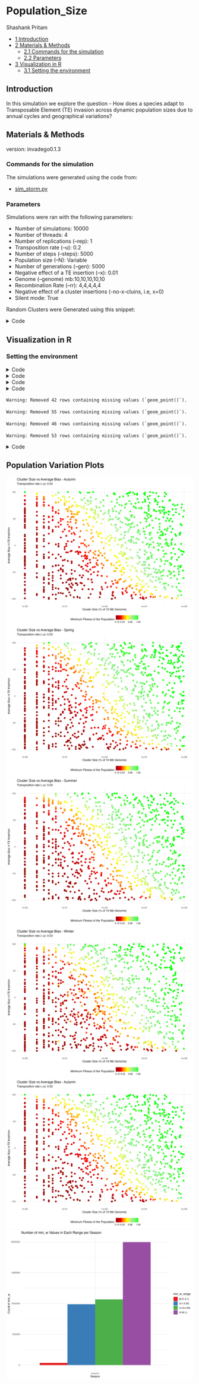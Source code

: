 # Population_Size
Shashank Pritam

- [<span class="toc-section-number">1</span>
  Introduction](#introduction)
- [<span class="toc-section-number">2</span> Materials &
  Methods](#materials-methods)
  - [<span class="toc-section-number">2.1</span> Commands for the
    simulation](#commands-for-the-simulation)
  - [<span class="toc-section-number">2.2</span>
    Parameters](#parameters)
- [<span class="toc-section-number">3</span> Visualization in
  R](#visualization-in-r)
  - [<span class="toc-section-number">3.1</span> Setting the
    environment](#setting-the-environment)

## Introduction

In this simulation we explore the question - How does a species adapt to
Transposable Element (TE) invasion across dynamic population sizes due
to annual cycles and geographical variations?

## Materials & Methods

version: invadego0.1.3

### Commands for the simulation

The simulations were generated using the code from:

- [sim_storm.py](./Simulation-Results_Files/simulation_storm/minfit/sim_storm.py)

### Parameters

Simulations were ran with the following parameters:

- Number of simulations: 10000
- Number of threads: 4
- Number of replications (–rep): 1
- Transposition rate (–u): 0.2
- Number of steps (–steps): 5000
- Population size (–N): Variable
- Number of generations (–gen): 5000
- Negative effect of a TE insertion (–x): 0.01
- Genome (–genome) mb:10,10,10,10,10
- Recombination Rate (–rr): 4,4,4,4,4
- Negative effect of a cluster insertions (-no-x-cluins, i.e, x=0)
- Silent mode: True

Random Clusters were Generated using this snippet:

<details>
<summary>Code</summary>

``` python
def get_rand_clusters(): 
    lower_limit = 0  # Lower bound
    upper_limit = math.log10(1e+7)  # Upper bound
    r = math.floor(10**random.uniform(lower_limit, upper_limit))
    return f"{r},{r},{r},{r},{r}"
```

</details>

## Visualization in R

### Setting the environment

<details>
<summary>Code</summary>

``` r
library(tidyverse)
library(ggplot2)
library(readr)
library(animation)
theme_set(theme_bw())
```

</details>
<details>
<summary>Code</summary>

``` r
simulation_folder_path <- "/Users/shashankpritam/github/Insertion-Bias-TE/Simulation-Results_Files/simulation_storm/popvar/11thDec2023at035225AM//"
season_folders <- c("Autumn", "Spring", "Summer", "Winter")

load_season_data <- function(folder_path, season) {
  # Define column names
  column_names <- c("rep", "gen", "popstat", "spacer_1", "fwte", "avw", "min_w", "avtes", "avpopfreq", "fixed", "spacer_2", "phase", "fwcli", "avcli", "fixcli", "spacer_3", "avbias", "3tot", "3cluster", "spacer_4", "sampleid")
  
  # Construct the file path
  file_path <- paste0(folder_path, season, "/combined.txt")

  # Read the data
  df <- read_delim(file_path, delim = '\t', col_names = column_names, show_col_types = FALSE)

  # Convert necessary columns to numeric
  numeric_columns <- c("rep", "gen", "fwte", "avw", "min_w", "avtes", "avpopfreq", "fixed", "fwcli", "avcli", "fixcli", "avbias", "sampleid")
  df[numeric_columns] <- lapply(df[numeric_columns], as.numeric)
  df$season <- season

  # Create the sampleid_percent column
  df <- df %>%
        mutate(sampleid_percent = (sampleid / 10000) * 100)

  return(df)
}
```

</details>
<details>
<summary>Code</summary>

``` r
plot_data <- function(df, season, u_value) {
  ggplot(df, aes(x = sampleid_percent, y = avbias, color = min_w)) +
    geom_point(alpha = 1.2, size = 2.5) +
    ylab("Average Bias in TE Insertion") +
    xlab("Cluster Size (% of 10 Mb Genome)") +
    labs(
      title = paste("Cluster Size vs Average Bias -", season),
      subtitle = paste("Transposition rate (–u):", u_value)
    ) +
    theme_minimal() +
    scale_color_gradientn(
      name = "Minimum Fitness of the Population",
      breaks = c(0.01, 0.1, 0.33, 0.66, 1),
      colors = c("darkred", "red", "yellow", "lightgreen", "green")
    ) +
    scale_x_log10() +
    theme(legend.position = "bottom")
}



# Function to prepare data for bar chart
prepare_data_for_bar_chart <- function(df) {
    df %>%
    mutate(min_w_range = cut(min_w, breaks = c(0.01, 0.1, 0.33, 0.66, 1), include.lowest = TRUE)) %>%
    count(season, min_w_range)
}

# Function to plot data
plot_data_with_bar <- function(df) {
    # Prepare data
    bar_data <- prepare_data_for_bar_chart(df)

    # Create bar chart
    ggplot(bar_data, aes(x = season, y = n, fill = min_w_range)) +
    geom_bar(stat = "identity", position = position_dodge()) +
    xlab("Season") +
    ylab("Count of min_w") +
    labs(title = "Number of min_w Values in Each Range per Season") +
    scale_fill_brewer(palette = "Set1") +
    theme_minimal()
}
```

</details>
<details>
<summary>Code</summary>

``` r
u_value <- 0.02

# Create the plots and save them as individual image files
for (season in season_folders) {
  df <- load_season_data(simulation_folder_path, season)
  plot <- plot_data(df, season, u_value)
  bar_plot <- plot_data_with_bar(df)
  
  # Save the plot
  ggsave(paste0("images/pop_var_", season, ".jpg"), plot, width = 10, height = 8)
  ggsave(paste0("images/pop_var_bar", season, ".jpg"), bar_plot, width = 10, height = 8)
}
```

</details>

    Warning: Removed 42 rows containing missing values (`geom_point()`).

    Warning: Removed 55 rows containing missing values (`geom_point()`).

    Warning: Removed 46 rows containing missing values (`geom_point()`).

    Warning: Removed 53 rows containing missing values (`geom_point()`).

<details>
<summary>Code</summary>

``` r
# Create a string with the sorted image filenames
image_files <- paste0("images/pop_var_", season_folders, ".jpg")
image_files_str <- paste(image_files, collapse = " ")

# Create a string with the sorted image filenames
bar_image_files <- paste0("images/pop_var_bar", season_folders, ".jpg")
bar_image_files_str <- paste(bar_image_files, collapse = " ")

# Create the GIF with the images in the correct order
system(paste("convert -delay 100 -loop 0", image_files_str, "images/pop_var_season.gif"))
system(paste("convert -delay 100 -loop 0", bar_image_files_str, "images/bar_pop_var_season.gif"))
```

</details>
<html>
<body>
<h2>
Population Variation Plots
</h2>

<img src="images/pop_var_Autumn.jpg" alt="Autumn">
<img src="images/pop_var_Spring.jpg" alt="Spring">
<img src="images/pop_var_Summer.jpg" alt="Summer">
<img src="images/pop_var_Winter.jpg" alt="Winter">

<img src="images/pop_var_season.gif" alt="Annual Variation">

<img src="images/bar_pop_var_season.gif" alt="Annual Variation">
</body>
</html>

